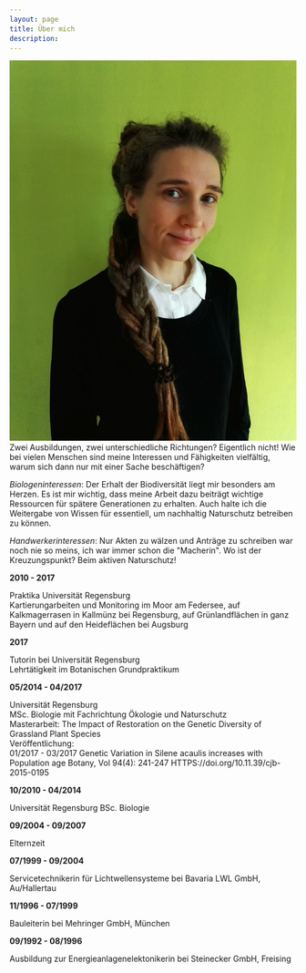 ```yaml
---
layout: page
title: Über mich
description: 
---
```


![Micha](/images/2018.jpg)
Zwei Ausbildungen, zwei unterschiedliche Richtungen? Eigentlich nicht! Wie bei vielen Menschen sind meine Interessen und Fähigkeiten vielfältig, warum sich dann nur mit einer Sache beschäftigen?

_Biologeninteressen_: Der Erhalt der Biodiversität liegt mir besonders am Herzen. Es ist mir wichtig, dass meine Arbeit dazu beiträgt wichtige Ressourcen für spätere Generationen zu erhalten. Auch halte ich die Weitergabe von Wissen für essentiell, um nachhaltig Naturschutz betreiben zu können.

_Handwerkerinteressen_: Nur Akten zu wälzen und Anträge zu schreiben war noch nie so meins, ich war immer schon die "Macherin".
Wo ist der Kreuzungspunkt? Beim aktiven Naturschutz! 

**2010 - 2017**
				
Praktika Universität Regensburg  
Kartierungarbeiten und Monitoring im Moor am Federsee, auf Kalkmagerrasen in Kallmünz bei 
    Regensburg, auf Grünlandflächen in ganz Bayern und auf den Heideflächen bei Augsburg
    
**2017**      
                 
Tutorin bei Universität Regensburg  
Lehrtätigkeit im Botanischen Grundpraktikum
    

                 
**05/2014 - 04/2017**

Universität Regensburg  
MSc. Biologie mit Fachrichtung Ökologie und Naturschutz  
Masterarbeit: The Impact of Restoration on the Genetic Diversity of Grassland Plant Species  
Veröffentlichung:  
01/2017 - 03/2017 Genetic Variation in Silene acaulis increases with Population age
Botany, Vol 94(4): 241-247 HTTPS://doi.org/10.11.39/cjb-2015-0195
    
**10/2010 - 04/2014**

Universität Regensburg
BSc. Biologie

    
**09/2004 - 09/2007**
           
Elternzeit
    
**07/1999 - 09/2004**

Servicetechnikerin für Lichtwellensysteme bei Bavaria LWL GmbH, Au/Hallertau

**11/1996 - 07/1999**
	
Bauleiterin bei Mehringer GmbH, München
      
**09/1992 - 08/1996**

Ausbildung zur Energieanlagenelektonikerin bei Steinecker GmbH, Freising


